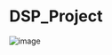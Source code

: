 # DSP_Project

![image](https://user-images.githubusercontent.com/83633885/149752421-6ec742a5-8867-4cb1-ad3f-492f510ef6f9.png)
